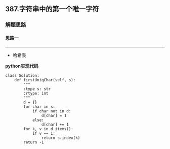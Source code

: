 ## 387.字符串中的第一个唯一字符
### 解题思路
#### 思路一
****
- 哈希表

**python实现代码**
```
class Solution:
    def firstUniqChar(self, s):
        """
        :type s: str
        :rtype: int
        """
        d = {}
        for char in s:
            if char not in d:
                d[char] = 1
            else:
                d[char] += 1
        for k, v in d.items():
            if v == 1:
                return s.index(k)
        return -1

```

